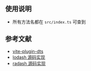 ## 使用说明

- 所有方法名都在 `src/index.ts` 可查到

## 参考文献

- [vite-plugin-dts](https://github.com/qmhc/unplugin-dts/blob/HEAD/README.zh-CN.md)
- [lodash 源码实现](https://github.com/lodash/lodash/blob/npm)
- [radash 源码实现](https://github.com/sodiray/radash/tree/master/src)
